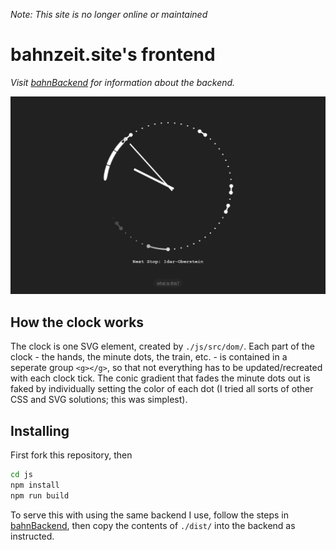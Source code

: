 *Note: This site is no longer online or maintained*
# bahnzeit.site's frontend

*Visit [bahnBackend](https://github.com/simonmso/bahnbackend) for information about the backend.*

<img src="https://github.com/simonmso/bahnfrontend/blob/main/preview.png?raw=true" width="800" />

## How the clock works
The clock is one SVG element, created by `./js/src/dom/`. Each part of the clock - the hands, the minute dots, the train, etc. - is contained in a seperate group `<g></g>`, so that not everything has to be updated/recreated with each clock tick. The conic gradient that fades the minute dots out is faked by individually setting the color of each dot (I tried all sorts of other CSS and SVG solutions; this was simplest).

## Installing
First fork this repository, then

```bash
cd js
npm install
npm run build
```

To serve this with using the same backend I use, follow the steps in [bahnBackend](https://github.com/simonmso/bahnbackend), then copy the contents of `./dist/` into the backend as instructed.
